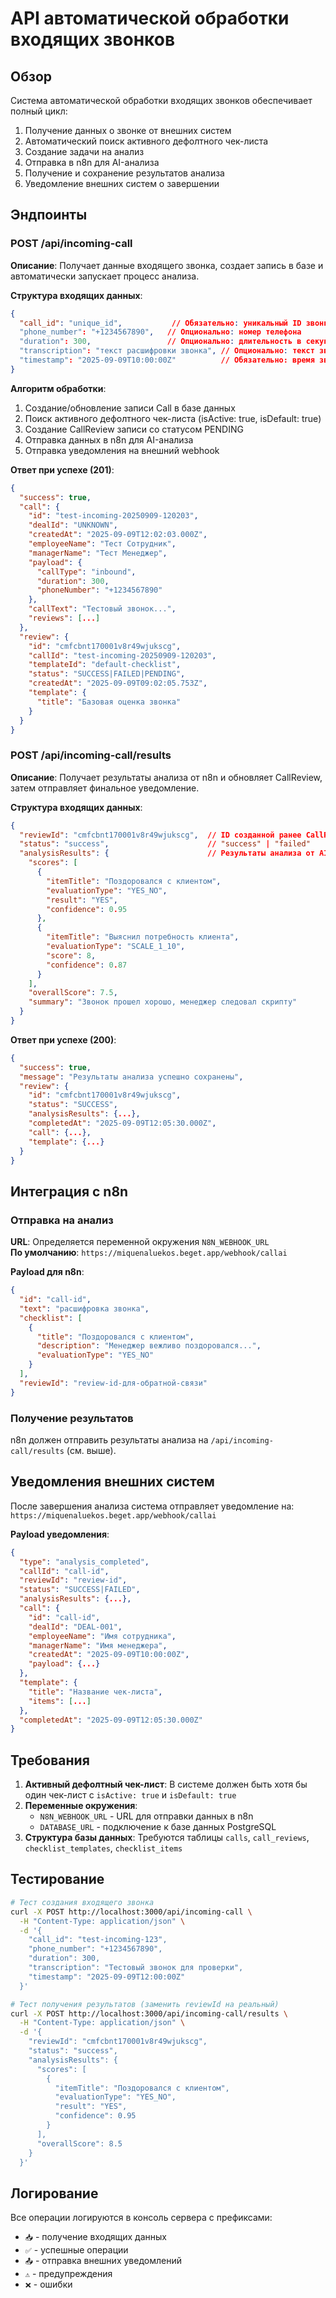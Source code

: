 # API автоматической обработки входящих звонков

## Обзор

Система автоматической обработки входящих звонков обеспечивает полный цикл:
1. Получение данных о звонке от внешних систем
2. Автоматический поиск активного дефолтного чек-листа  
3. Создание задачи на анализ
4. Отправка в n8n для AI-анализа
5. Получение и сохранение результатов анализа
6. Уведомление внешних систем о завершении

## Эндпоинты

### POST /api/incoming-call

**Описание**: Получает данные входящего звонка, создает запись в базе и автоматически запускает процесс анализа.

**Структура входящих данных**:
```json
{
  "call_id": "unique_id",           // Обязательно: уникальный ID звонка  
  "phone_number": "+1234567890",   // Опционально: номер телефона
  "duration": 300,                 // Опционально: длительность в секундах
  "transcription": "текст расшифровки звонка", // Опционально: текст звонка
  "timestamp": "2025-09-09T10:00:00Z"          // Обязательно: время звонка в ISO format
}
```

**Алгоритм обработки**:
1. Создание/обновление записи Call в базе данных
2. Поиск активного дефолтного чек-листа (isActive: true, isDefault: true)
3. Создание CallReview записи со статусом PENDING
4. Отправка данных в n8n для AI-анализа
5. Отправка уведомления на внешний webhook

**Ответ при успехе (201)**:
```json
{
  "success": true,
  "call": {
    "id": "test-incoming-20250909-120203",
    "dealId": "UNKNOWN",  
    "createdAt": "2025-09-09T12:02:03.000Z",
    "employeeName": "Тест Сотрудник",
    "managerName": "Тест Менеджер", 
    "payload": {
      "callType": "inbound",
      "duration": 300,
      "phoneNumber": "+1234567890"
    },
    "callText": "Тестовый звонок...",
    "reviews": [...]
  },
  "review": {
    "id": "cmfcbnt170001v8r49wjukscg",
    "callId": "test-incoming-20250909-120203", 
    "templateId": "default-checklist",
    "status": "SUCCESS|FAILED|PENDING",
    "createdAt": "2025-09-09T09:02:05.753Z",
    "template": {
      "title": "Базовая оценка звонка"
    }
  }
}
```

### POST /api/incoming-call/results

**Описание**: Получает результаты анализа от n8n и обновляет CallReview, затем отправляет финальное уведомление.

**Структура входящих данных**:
```json
{
  "reviewId": "cmfcbnt170001v8r49wjukscg",  // ID созданной ранее CallReview записи
  "status": "success",                      // "success" | "failed"  
  "analysisResults": {                      // Результаты анализа от AI
    "scores": [
      {
        "itemTitle": "Поздоровался с клиентом",
        "evaluationType": "YES_NO",
        "result": "YES",
        "confidence": 0.95
      },
      {
        "itemTitle": "Выяснил потребность клиента", 
        "evaluationType": "SCALE_1_10",
        "score": 8,
        "confidence": 0.87
      }
    ],
    "overallScore": 7.5,
    "summary": "Звонок прошел хорошо, менеджер следовал скрипту"
  }
}
```

**Ответ при успехе (200)**:
```json
{
  "success": true,
  "message": "Результаты анализа успешно сохранены",
  "review": {
    "id": "cmfcbnt170001v8r49wjukscg",
    "status": "SUCCESS",
    "analysisResults": {...},
    "completedAt": "2025-09-09T12:05:30.000Z",
    "call": {...},
    "template": {...}
  }
}
```

## Интеграция с n8n

### Отправка на анализ

**URL**: Определяется переменной окружения `N8N_WEBHOOK_URL`  
**По умолчанию**: `https://miquenaluekos.beget.app/webhook/callai`

**Payload для n8n**:
```json
{
  "id": "call-id",
  "text": "расшифровка звонка",
  "checklist": [
    {
      "title": "Поздоровался с клиентом",
      "description": "Менеджер вежливо поздоровался...", 
      "evaluationType": "YES_NO"
    }
  ],
  "reviewId": "review-id-для-обратной-связи"
}
```

### Получение результатов

n8n должен отправить результаты анализа на `/api/incoming-call/results` (см. выше).

## Уведомления внешних систем

После завершения анализа система отправляет уведомление на:  
`https://miquenaluekos.beget.app/webhook/callai`

**Payload уведомления**:
```json
{
  "type": "analysis_completed",
  "callId": "call-id",
  "reviewId": "review-id", 
  "status": "SUCCESS|FAILED",
  "analysisResults": {...},
  "call": {
    "id": "call-id",
    "dealId": "DEAL-001",
    "employeeName": "Имя сотрудника",
    "managerName": "Имя менеджера", 
    "createdAt": "2025-09-09T10:00:00Z",
    "payload": {...}
  },
  "template": {
    "title": "Название чек-листа",
    "items": [...]
  },
  "completedAt": "2025-09-09T12:05:30.000Z"
}
```

## Требования

1. **Активный дефолтный чек-лист**: В системе должен быть хотя бы один чек-лист с `isActive: true` и `isDefault: true`
2. **Переменные окружения**:
   - `N8N_WEBHOOK_URL` - URL для отправки данных в n8n
   - `DATABASE_URL` - подключение к базе данных PostgreSQL
3. **Структура базы данных**: Требуются таблицы `calls`, `call_reviews`, `checklist_templates`, `checklist_items`

## Тестирование

```bash
# Тест создания входящего звонка
curl -X POST http://localhost:3000/api/incoming-call \
  -H "Content-Type: application/json" \
  -d '{
    "call_id": "test-incoming-123",
    "phone_number": "+1234567890", 
    "duration": 300,
    "transcription": "Тестовый звонок для проверки",
    "timestamp": "2025-09-09T12:00:00Z"
  }'

# Тест получения результатов (заменить reviewId на реальный)
curl -X POST http://localhost:3000/api/incoming-call/results \
  -H "Content-Type: application/json" \
  -d '{
    "reviewId": "cmfcbnt170001v8r49wjukscg",
    "status": "success",
    "analysisResults": {
      "scores": [
        {
          "itemTitle": "Поздоровался с клиентом",
          "evaluationType": "YES_NO", 
          "result": "YES",
          "confidence": 0.95
        }
      ],
      "overallScore": 8.5
    }
  }'
```

## Логирование

Все операции логируются в консоль сервера с префиксами:
- `📥` - получение входящих данных  
- `✅` - успешные операции
- `📤` - отправка внешних уведомлений
- `⚠️` - предупреждения
- `❌` - ошибки
